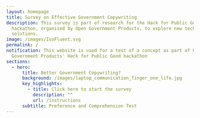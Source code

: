 ```yaml
---
layout: homepage
title: Survey on Effective Government Copywriting
description: This survey is part of research for the Hack for Public Good
  hackathon, organised by Open Government Products, to explore new tech
  solutions.
image: /images/IsoFluent.svg
permalink: /
notification: This website is used for a test of a concept as part of Open
  Government Products' Hack for Public Good hackathon
sections:
  - hero:
      title: Better Government Copywriting?
      background: /images/laptop_communication_finger_one_life.jpg
      key_highlights:
        - title: Click here to start the survey
          description: ""
          url: /instructions
      subtitle: Preference and Comprehension Test
---
```

